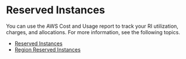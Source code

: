 # Reserved Instances<a name="billing-reports-costusage-ri"></a>

You can use the AWS Cost and Usage report to track your RI utilization, charges, and allocations\. For more information, see the following topics\.


+ [Reserved Instances](regular-reserved-instances.md)
+ [Region Reserved Instances](region-reserved-instances.md)